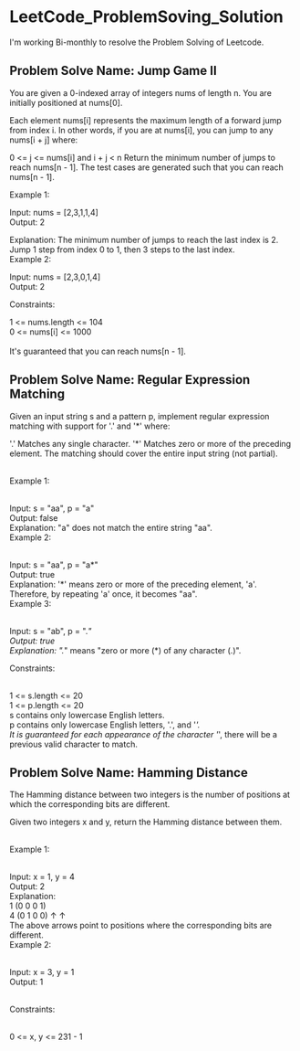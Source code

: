 # LeetCode_ProblemSoving_Solution
I'm working Bi-monthly to resolve the Problem Solving of Leetcode. 

## Problem Solve Name: Jump Game II

You are given a 0-indexed array of integers nums of length n. You are initially positioned at nums[0].

Each element nums[i] represents the maximum length of a forward jump from index i. In other words, if you are at nums[i], you can jump to any nums[i + j] where:

0 <= j <= nums[i] and
i + j < n
Return the minimum number of jumps to reach nums[n - 1]. The test cases are generated such that you can reach nums[n - 1].

 

Example 1:

Input: nums = [2,3,1,1,4]
<br />Output: 2

Explanation: The minimum number of jumps to reach the last index is 2. Jump 1 step from index 0 to 1, then 3 steps to the last index.
<br />Example 2:

Input: nums = [2,3,0,1,4]
<br />Output: 2
 

Constraints:

1 <= nums.length <= 104<br />
0 <= nums[i] <= 1000<br />
<br />It's guaranteed that you can reach nums[n - 1].


## Problem Solve Name: Regular Expression Matching

Given an input string s and a pattern p, implement regular expression matching with support for '.' and '*' where:

'.' Matches any single character.​​​​
'*' Matches zero or more of the preceding element.
The matching should cover the entire input string (not partial).

 

<br />Example 1:

<br />Input: s = "aa", p = "a"
<br />Output: false
<br />Explanation: "a" does not match the entire string "aa".
<br />Example 2:

<br />Input: s = "aa", p = "a*"
<br />Output: true
<br />Explanation: '*' means zero or more of the preceding element, 'a'. Therefore, by repeating 'a' once, it becomes "aa".
<br />Example 3:

<br />Input: s = "ab", p = ".*"
<br />Output: true
<br />Explanation: ".*" means "zero or more (*) of any character (.)".
 

Constraints:

<br />1 <= s.length <= 20
<br />1 <= p.length <= 20
<br />s contains only lowercase English letters.
<br />p contains only lowercase English letters, '.', and '*'.
<br />It is guaranteed for each appearance of the character '*', there will be a previous valid character to match.



## Problem Solve Name: Hamming Distance

The Hamming distance between two integers is the number of positions at which the corresponding bits are different.

Given two integers x and y, return the Hamming distance between them.

 

<br />Example 1:

<br />Input: x = 1, y = 4
<br />Output: 2
<br />Explanation:
<br />1   (0 0 0 1)
<br />4   (0 1 0 0)
       ↑   ↑
<br />The above arrows point to positions where the corresponding bits are different.
<br />Example 2:

<br />Input: x = 3, y = 1
<br />Output: 1
 

<br />Constraints:

<br />0 <= x, y <= 231 - 1